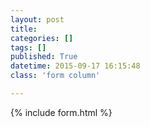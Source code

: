 ```yaml
---
layout: post
title:
categories: []
tags: []
published: True
datetime: 2015-09-17 16:15:48
class: 'form column'

---
```


{% include form.html %}